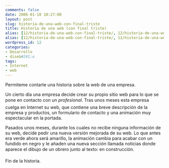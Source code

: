 ```yaml
---
comments: false
date: 2006-01-10 10:27:00
layout: post
slug: historia-de-una-web-con-final-triste
title: Historia de una web (con final triste)
alias: [12/historia-de-una-web-con-final-triste/, 12/historia-de-una-web-con-final-triste]
alias: [12/historia-de-una-web-con-final-triste/, 12/historia-de-una-web-con-final-triste]
wordpress_id: 12
categories:
- Desarrollo
- dise&#241;o
tags:
- Internet
- web
---
```


Permiteme contarte una historia sobre la web de una empresa.




Un cierto día una empresa decide crear su propio sitio web para
lo que se pone en contacto con un _profesional_. Tras unos
meses esta empresa cuelga en Internet su web, que contiene una
breve descripción de la empresa y productos, un formulario de
contacto y una animación muy espectacular en la portada.





Pasados unos meses, durante los cuales no recibe ninguna
información de su web, decide pedir una nueva versión mejorada de
su web. Lo que antes era verde ahora será amarillo, la animación
cambia para acabar con un fundido en negro y le añaden una nueva
sección llamada noticias donde aparece el dibujo de un obrero junto
al texto: en construcción.




Fin de la historia.
